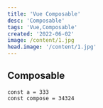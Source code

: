 ```yaml
---
title: 'Vue Composable'
desc: 'Composable'
tags: 'Vue,Composable'
created: '2022-06-02'
image: /content/1.jpg
head.image: '/content/1.jpg'
---
```


## Composable

```
const a = 333
const compose = 34324
```